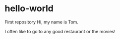# hello-world
First repository
Hi, my name is Tom.

I often like to go to any good restaurant or the movies!
